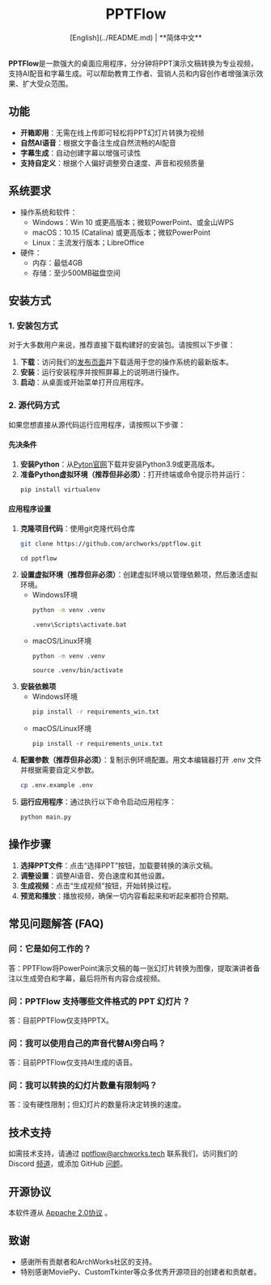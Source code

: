 <div align="center">
<h1>PPTFlow</h1>
[English](../README.md) | **简体中文** <br>
<br>
</div>

**PPTFlow**是一款强大的桌面应用程序，分分钟将PPT演示文稿转换为专业视频，支持AI配音和字幕生成。可以帮助教育工作者、营销人员和内容创作者增强演示效果、扩大受众范围。

## 功能
- **开箱即用**：无需在线上传即可轻松将PPT幻灯片转换为视频
- **自然AI语音**：根据文字备注生成自然流畅的AI配音
- **字幕生成**：自动创建字幕以增强可读性
- **支持自定义**：根据个人偏好调整旁白速度、声音和视频质量

## 系统要求
* 操作系统和软件：
    * Windows：Win 10 或更高版本；微软PowerPoint、或金山WPS
    * macOS：10.15 (Catalina) 或更高版本；微软PowerPoint
    * Linux：主流发行版本；LibreOffice
* 硬件：
    * 内存：最低4GB
    * 存储：至少500MB磁盘空间

## 安装方式
### 1. 安装包方式
对于大多数用户来说，推荐直接下载构建好的安装包。请按照以下步骤：

1. **下载**：访问我们的[发布页面](https://github.com/archworks/pptflow/releases)并下载适用于您的操作系统的最新版本。
2. **安装**：运行安装程序并按照屏幕上的说明进行操作。
3. **启动**：从桌面或开始菜单打开应用程序。

### 2. 源代码方式
如果您想直接从源代码运行应用程序，请按照以下步骤：

#### 先决条件

1. **安装Python**：从[Pyton官网](https://www.python.org/downloads/)下载并安装Python3.9或更高版本。
2. **准备Python虚拟环境（推荐但非必须）**：打开终端或命令提示符并运行：
    ```bash
    pip install virtualenv
    ``` 
#### 应用程序设置
1. **克隆项目代码**：使用git克隆代码仓库
    ```bash
    git clone https://github.com/archworks/pptflow.git
    ```
    ```
    cd pptflow
    ```
2. **设置虚拟环境（推荐但非必须）**：创建虚拟环境以管理依赖项，然后激活虚拟环境。
    * Windows环境
        ```bash
        python -m venv .venv
        ```
        ```
        .venv\Scripts\activate.bat
        ``` 
    * macOS/Linux环境
        ```bash
        python -m venv .venv
        ```
        ```
        source .venv/bin/activate
        ``` 
3. **安装依赖项**
    * Windows环境
        ```bash
        pip install -r requirements_win.txt
        ```
    * macOS/Linux环境
        ```
        pip install -r requirements_unix.txt
        ```
4. **配置参数（推荐但非必须）**：复制示例环境配置。用文本编辑器打开 .env 文件并根据需要自定义参数。
    ```bash
    cp .env.example .env
    ```
5. **运行应用程序**：通过执行以下命令启动应用程序：
    ```bash
    python main.py
    ```    

## 操作步骤

1. **选择PPT文件**：点击“选择PPT”按钮，加载要转换的演示文稿。
2. **调整设置**：调整AI语音、旁白速度和其他设置。
3. **生成视频**：点击“生成视频”按钮，开始转换过程。
4. **预览和播放**：播放视频，确保一切内容看起来和听起来都符合预期。

## 常见问题解答 (FAQ)
### 问：它是如何工作的？
答：PPTFlow将PowerPoint演示文稿的每一张幻灯片转换为图像，提取演讲者备注以生成旁白和字幕，最后将所有内容合成视频。

### 问：PPTFlow 支持哪些文件格式的 PPT 幻灯片？
答：目前PPTFlow仅支持PPTX。

### 问：我可以使用自己的声音代替AI旁白吗？
答：目前PPTFlow仅支持AI生成的语音。

### 问：我可以转换的幻灯片数量有限制吗？
答：没有硬性限制；但幻灯片的数量将决定转换的速度。

## 技术支持

如需技术支持，请通过 [pptflow@archworks.tech](mailto:pptflow@archworsk.tech) 联系我们，访问我们的 Discord [频道](https://discord.gg/AKBXvyHCcv)，或添加 GitHub [问题](https://github.com/archworks/pptflow/issues)。

## 开源协议

本软件遵从 [Appache 2.0协议](LICENSE) 。

## 致谢

- 感谢所有贡献者和ArchWorks社区的支持。
- 特别感谢MoviePy、CustomTkinter等众多优秀开源项目的创建者和贡献者。